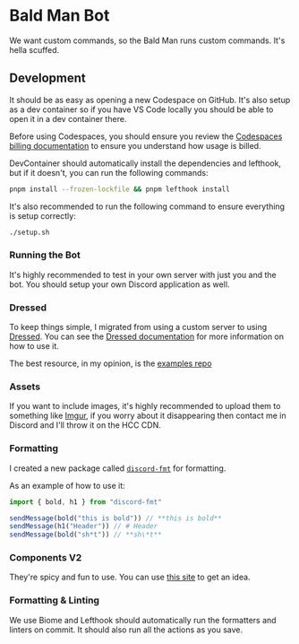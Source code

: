 # Bald Man Bot
We want custom commands, so the Bald Man runs custom commands. It's hella scuffed.

## Development
It should be as easy as opening a new Codespace on GitHub. It's also setup as a dev container so if you have VS Code locally you should be able to open it in a dev container there.

Before using Codespaces, you should ensure you review the [Codespaces billing documentation](https://docs.github.com/en/billing/managing-billing-for-your-products/about-billing-for-github-codespaces) to ensure you understand how usage is billed.

DevContainer should automatically install the dependencies and lefthook, but if it doesn't, you can run the following commands:

```bash
pnpm install --frozen-lockfile && pnpm lefthook install
```

It's also recommended to run the following command to ensure everything is setup correctly:

```bash
./setup.sh
```

### Running the Bot
It's highly recommended to test in your own server with just you and the bot. You should setup your own Discord application as well.

### Dressed
To keep things simple, I migrated from using a custom server to using [Dressed](https://github.com/Inbestigator/dressed). You can see the [Dressed documentation](https://dressed.builders) for more information on how to use it.

The best resource, in my opinion, is the [examples repo](https://github.com/Inbestigator/dressed-examples/tree/main/node)

### Assets
If you want to include images, it's highly recommended to upload them to something like [Imgur](https://imgur.com/), if you worry about it disappearing then contact me in Discord and I'll throw it on the HCC CDN.

### Formatting
I created a new package called [`discord-fmt`](https://www.npmjs.com/package/discord-fmt) for formatting.

As an example of how to use it:
```typescript
import { bold, h1 } from "discord-fmt"

sendMessage(bold("this is bold")) // **this is bold**
sendMessage(h1("Header")) // # Header
sendMessage(bold("sh*t")) // **sh\*t**
```

### Components V2
They're spicy and fun to use. You can use [this site](https://discord.builders/dressed-typescript-code-generator) to get an idea.

### Formatting & Linting
We use Biome and Lefthook should automatically run the formatters and linters on commit. It should also run all the actions as you save.